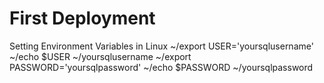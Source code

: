 # First Deployment
Setting Environment Variables in Linux 
~/export USER='yoursqlusername'
~/echo $USER
~/yoursqlusername
~/export PASSWORD='yoursqlpassword'
~/echo $PASSWORD
~/yoursqlpassword

